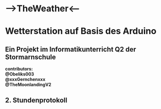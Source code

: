# -->TheWeather<--

<h1>Wetterstation auf Basis des Arduino</h1>

<h2>Ein Projekt im Informatikunterricht Q2 der Stormarnschule</h2>
<b>contributors:<br>
@Obeliks003<br>
@xxxGernchenxxx<br>
@TheMoonlandingV2<br></b>

<h2 id="kapitel2">2. Stundenprotokoll</a></h2></li>
